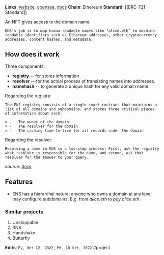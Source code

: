 **Links**: [website](https://ens.domains/), [opensea](https://opensea.io/collection/ens), [docs](https://docs.ens.domains/)
**Chain**: Ethereum
**Standard**: [[ERC-721 Standard]]

An NFT gives access to the domain name. 
```
ENS’s job is to map human-readable names like ‘alice.eth’ to machine-readable identifiers such as Ethereum addresses, other cryptocurrency addresses, content hashes, and metadata.
```
## How does it work
Three components: 
* **registry** -- for stores information 
* **resolver** -- for the actual process of translating names into addresses.
* **namehash**  -- to generate a unique hash for any valid domain name.

Regarding the registry: 
```
The ENS registry consists of a single smart contract that maintains a list of all domains and subdomains, and stores three critical pieces of information about each:

> -   The owner of the domain
> -   The resolver for the domain
> -   The caching time-to-live for all records under the domain
```
Regarding the resolver:
```
Resolving a name in ENS is a two-step process: First, ask the registry what resolver is responsible for the name, and second, ask that resolver for the answer to your query.
```
*source:* [docs](https://docs.ens.domains/)

## Features
* ENS has a hierarchal nature: anyone who owns a domain at any level may configure subdomains. E.g. from *alice.eth* to *pay.alice.eth*

### Similar projects
1. Unstoppable
2. RNS
3. Handshake
4. Butterfly

**Edits**: `PV, Oct 12, 2022` , `PV, 18 Oct, 2022`
#project